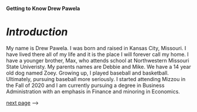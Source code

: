**Getting to Know Drew Pawela**

# *Introduction*

My name is Drew Pawela. I was born and raised in Kansas City, Missouri. I have lived there all of my life and it is the place I will forever call my home. I have a younger brother, Max, who attends school at Northwestern Missouri State Univeristy. My parents names are Debbie and Mike. We have a 14 year old dog named Zoey. Growing up, I played baseball and basketball. Ultimately, pursuing baseball more seriously. I started attending Mizzou in the Fall of 2020 and I am currently pursuing a degree in Business Administration with an emphasis in Finance and minoring in Economics. 

[next page](Hobbies)
-->
